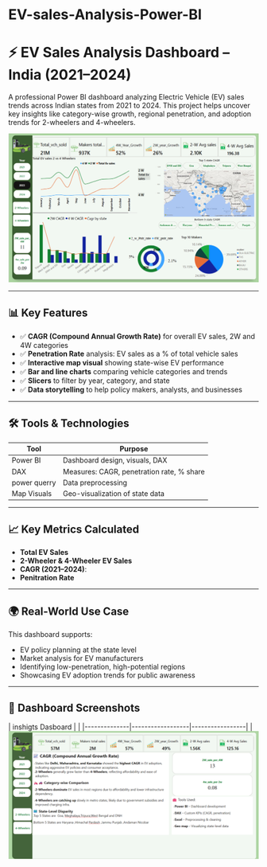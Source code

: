 # EV-sales-Analysis-Power-BI

# ⚡ EV Sales Analysis Dashboard – India (2021–2024)

A professional Power BI dashboard analyzing Electric Vehicle (EV) sales trends across Indian states from 2021 to 2024. This project helps uncover key insights like category-wise growth, regional penetration, and adoption trends for 2-wheelers and 4-wheelers.

![Dashboard Preview](https://github.com/saurav190101/EV-sales-Analysis-Power-BI/blob/main/Dashboad.png) 

---

## 📊 Key Features

- ✅ **CAGR (Compound Annual Growth Rate)** for overall EV sales, 2W and 4W categories
- ✅ **Penetration Rate** analysis: EV sales as a % of total vehicle sales
- ✅ **Interactive map visual** showing state-wise EV performance
- ✅ **Bar and line charts** comparing vehicle categories and trends
- ✅ **Slicers** to filter by year, category, and state
- ✅ **Data storytelling** to help policy makers, analysts, and businesses

---

## 🛠️ Tools & Technologies

| Tool        | Purpose                          |
|-------------|----------------------------------|
| Power BI    | Dashboard design, visuals, DAX   |
| DAX         | Measures: CAGR, penetration rate, % share |
| power querry| Data preprocessing               |
| Map Visuals | Geo-visualization of state data  |

---

## 📈 Key Metrics Calculated

- **Total EV Sales**
- **2-Wheeler & 4-Wheeler EV Sales**
- **CAGR (2021–2024)**:
- **Penitration Rate**

---

## 🌍 Real-World Use Case

This dashboard supports:
- EV policy planning at the state level
- Market analysis for EV manufacturers
- Identifying low-penetration, high-potential regions
- Showcasing EV adoption trends for public awareness

---

## 📸 Dashboard Screenshots

| inshigts Dasboard |  |
|--------------|------------------|-----------------|
| ![1](https://github.com/saurav190101/EV-sales-Analysis-Power-BI/blob/main/Screenshot%202025-07-04%20213530.png
) 




